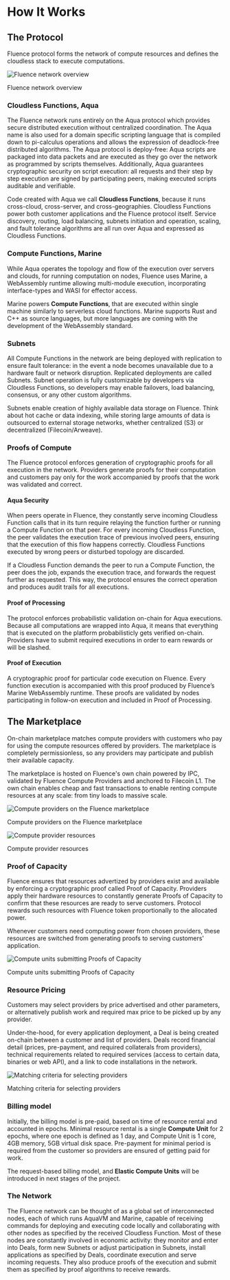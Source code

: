 # How It Works

## The Protocol

Fluence protocol forms the network of compute resources and defines the cloudless stack to execute computations.

<div style={{ textAlign: "center" }}>
  <img
    src="/img/fluence-functions.png"
    alt="Fluence network overview"
    style={{ display: "block", margin: "auto", maxWidth: "50%" }}
  />
  <p>Fluence network overview</p>
</div>

### Cloudless Functions, Aqua

The Fluence network runs entirely on the Aqua protocol which provides secure distributed execution without centralized coordination. The Aqua name is also used for a domain specific scripting language that is compiled down to pi-calculus operations and allows the expression of deadlock-free distributed algorithms. The Aqua protocol is deploy-free: Aqua scripts are packaged into data packets and are executed as they go over the network as programmed by scripts themselves. Additionally, Aqua guarantees cryptographic security on script execution: all requests and their step by step execution are signed by participating peers, making executed scripts auditable and verifiable.

Code created with Aqua we call **Cloudless Functions**, because it runs cross-cloud, cross-server, and cross-geographies. Cloudless Functions power both customer applications and the Fluence protocol itself. Service discovery, routing, load balancing, subnets initiation and operation, scaling, and fault tolerance algorithms are all run over Aqua and expressed as Cloudless Functions.

### Compute Functions, Marine

While Aqua operates the topology and flow of the execution over servers and clouds, for running computation on nodes, Fluence uses Marine, a WebAssembly runtime allowing multi-module execution, incorporating interface-types and WASI for effector access.

Marine powers **Compute Functions**, that are executed within single machine similarly to serverless cloud functions. Marine supports Rust and C++ as source languages, but more languages are coming with the development of the WebAssembly standard.

### Subnets

All Compute Functions in the network are being deployed with replication to ensure fault tolerance: in the event a node becomes unavailable due to a hardware fault or network disruption. Replicated deployments are called Subnets. Subnet operation is fully customizable by developers via Cloudless Functions, so developers may enable failovers, load balancing, consensus, or any other custom algorithms.

Subnets enable creation of highly available data storage on Fluence. Think about hot cache or data indexing, while storing large amounts of data is outsourced to external storage networks, whether centralized (S3) or decentralized (Filecoin/Arweave).

### Proofs of Compute

The Fluence protocol enforces generation of cryptographic proofs for all execution in the network. Providers generate proofs for their computation and customers pay only for the work accompanied by proofs that the work was validated and correct.

#### Aqua Security
When peers operate in Fluence, they constantly serve incoming Cloudless Function calls that in its turn require relaying the function further or running a Compute Function on that peer. For every incoming Cloudless Function, the peer validates the execution trace of previous involved peers, ensuring that the execution of this flow happens correctly. Cloudless Functions executed by wrong peers or disturbed topology are discarded.

If a Cloudless Function demands the peer to run a Compute Function, the peer does the job, expands the execution trace, and forwards the request further as requested. This way, the protocol ensures the correct operation and produces audit trails for all executions.

#### Proof of Processing
The protocol enforces probabilistic validation on-chain for Aqua executions. Because all computations are wrapped into Aqua, it means that everything that is executed on the platform probabilisticly gets verified on-chain. Providers have to submit required executions in order to earn rewards or will be slashed.

#### Proof of Execution
A cryptographic proof for particular code execution on Fluence. Every function execution is accompanied with this proof produced by Fluence’s Marine WebAssembly runtime. These proofs are validated by nodes participating in follow-on execution and included in Proof of Processing.


## The Marketplace

On-chain marketplace matches compute providers with customers who pay for using the compute resources offered by providers. The marketplace is completely permissionless, so any providers may participate and publish their available capacity.

The marketplace is hosted on Fluence's own chain powered by IPC, validated by Fluence Compute Providers and anchored to Filecoin L1. The own chain enables cheap and fast transactions to enable renting compute resources at any scale: from tiny loads to massive scale.

<div style={{ textAlign: "center" }}>
  <img
    src="/img/marketplace-providers.png"
    alt="Compute providers on the Fluence marketplace"
    style={{ display: "block", margin: "auto", maxWidth: "50%" }}
  />
  <p>Compute providers on the Fluence marketplace</p>
</div>

<div style={{ textAlign: "center" }}>
  <img
    src="/img/marketplace-provider-resources.png"
    alt="Compute provider resources"
    style={{ display: "block", margin: "auto", maxWidth: "50%" }}
  />
  <p>Compute provider resources</p>
</div>

### Proof of Capacity
Fluence ensures that resources advertized by providers exist and available by enforcing a cryptographic proof called Proof of Capacity. Providers apply their hardware resources to constantly generate Proofs of Capacity to confirm that these resources are ready to serve customers. Protocol rewards such resources with Fluence token proportionally to the allocated power.

Whenever customers need computing power from chosen providers, these resources are switched from generating proofs to serving customers' application.

<div style={{ textAlign: "center" }}>
  <img
    src="/img/marketplace-capacity.png"
    alt="Compute units submitting Proofs of Capacity"
    style={{ display: "block", margin: "auto", maxWidth: "50%" }}
  />
  <p>Compute units submitting Proofs of Capacity</p>
</div>

### Resource Pricing

Customers may select providers by price advertised and other parameters, or alternatively publish work and required max price to be picked up by any provider.

Under-the-hood, for every application deployment, a Deal is being created on-chain between a customer and list of providers. Deals record financial detail (prices, pre-payment, and required collaterals from providers), technical requirements related to required services (access to certain data, binaries or web API), and a link to code installations in the network.

<div style={{ textAlign: "center" }}>
  <img
    src="/img/marketplace-matching.png"
    alt="Matching criteria for selecting providers"
    style={{ display: "block", margin: "auto", maxWidth: "50%" }}
  />
  <p>Matching criteria for selecting providers</p>
</div>

### Billing model

Initially, the billing model is pre-paid, based on time of resource rental and accounted in epochs. Minimal resource rental is a single **Compute Unit** for 2 epochs, where one epoch is defined as 1 day, and Compute Unit is 1 core, 4GB memory, 5GB virtual disk space. Pre-payment for minimal period is required from the customer so providers are ensured of getting paid for work.

The request-based billing model, and **Elastic Compute Units** will be introduced in next stages of the project.

### The Network

The Fluence network can be thought of as a global set of interconnected nodes, each of which runs AquaVM and Marine, capable of receiving commands for deploying and executing code locally and collaborating with other nodes as specified by the received Cloudless Function. Most of these nodes are constantly involved in economic activity: they monitor and enter into Deals, form new Subnets or adjust participation in Subnets, install applications as specified by Deals, coordinate execution and serve incoming requests. They also produce proofs of the execution and submit them as specified by proof algorithms to receive rewards.
